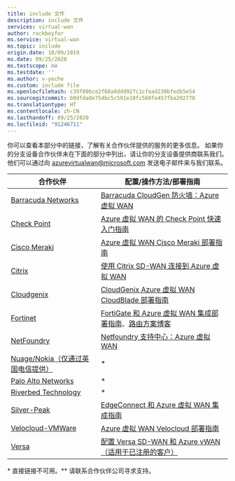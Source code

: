 ```yaml
---
title: include 文件
description: include 文件
services: virtual-wan
author: rockboyfor
ms.service: virtual-wan
ms.topic: include
origin.date: 10/09/2019
ms.date: 09/25/2020
ms.testscope: no
ms.testdate: ''
ms.author: v-yeche
ms.custom: include file
ms.openlocfilehash: c39f80bce2f68a8ddd927c1cfead238bfedb5e54
ms.sourcegitcommit: b9dfda0e754bc5c591e10fc560fe457fba202778
ms.translationtype: HT
ms.contentlocale: zh-CN
ms.lasthandoff: 09/25/2020
ms.locfileid: "91246711"
---
```

你可以查看本部分中的链接，了解有关合作伙伴提供的服务的更多信息。 如果你的分支设备合作伙伴未在下面的部分中列出，请让你的分支设备提供商联系我们。 他们可以通过向 azurevirtualwan@microsoft.com 发送电子邮件来与我们联系。

|合作伙伴|配置/操作方法/部署指南|
|---|---|
|[Barracuda Networks](https://www.barracuda.com/AzurevWAN)| [Barracuda CloudGen 防火墙：Azure 虚拟 WAN](https://campus.barracuda.com/doc/79463435/)|
| [Check Point](https://www.checkpoint.com/solutions/microsoft-azure-virtual-wan/) |[Azure 虚拟 WAN 的 Check Point 快速入门指南](https://sc1.checkpoint.com/documents/IaaS/WebAdminGuides/EN/CP_for_Microsoft_Azure_vWAN/Content/Topics/Introduction.htm?tocpath=Introduction%7C_____0)|
|[Cisco Meraki]( https://documentation.meraki.com/MX/Deployment_Guides/Cisco_Meraki_MX_Branch_to_Azure_Virtual_WAN_Deployment_Guide)|[Azure 虚拟 WAN Cisco Meraki 部署指南](https://documentation.meraki.com/MX/Deployment_Guides/Cisco_Meraki_MX_Branch_to_Azure_Virtual_WAN_Deployment_Guide)|
| [Citrix](https://www.citrix.com/global-partners/microsoft/sd-wan-for-azure-virtual-wan.html)| [使用 Citrix SD-WAN 连接到 Azure 虚拟 WAN](https://docs.citrix.com/citrix-sd-wan-center/11/azure-virtual-wan/configure-azure-virtual-wan.html#how-does-microsoft-azure-virtual-wan-work)|
| [Cloudgenix](https://www.cloudgenix.com/microsoft-azure/) |[CloudGenix Azure 虚拟 WAN CloudBlade 部署指南](https://sd-wan.cloudgenix.com/Q319ConfigurationGuide_Registration.html)|
| [Fortinet](https://www.fortinet.com/azure-vwan) |[FortiGate 和 Azure 虚拟 WAN 集成部署指南](https://www.fortinet.com/content/dam/fortinet/assets/deployment-guides/dg-fortigate-azure-wan-integration.pdf)、[路由方案博客 ](https://www.fortinet.com/blog/business-and-technology/fortinet-secure-sd-wan-enhances-azure-virtual-wan-integrations)|
| [NetFoundry](https://netfoundry.io/solutions/netfoundry-for-microsoft-azure-virtual-wan/)|[Netfoundry 支持中心：Azure 虚拟 WAN](https://support.netfoundry.io/hc/articles/360018137891-Introduction-to-Azure-Virtual-WAN-sites)|
|[Nuage/Nokia（仅通过英国电信提供）](https://www.nuagenetworks.net/our-partners/nuage-networks-virtualized-cloud-interconnect-for-azure/)|* |
|[Palo Alto Networks](https://researchcenter.paloaltonetworks.com/2018/09/azure-vwan-integration/) |* |
|[Riverbed Technology](https://www.riverbed.com/go/steelconnect-azurewan.html)|* |
|[Silver-Peak]( https://www.silver-peak.com/silver-peak-expands-integration-with-microsoft-cloud-services)|[EdgeConnect 和 Azure 虚拟 WAN 集成指南](https://www.silver-peak.com/documentation/edgeconnect-and-azure-vwan-integration-guide)|
|[Velocloud-VMWare]( https://wan.velocloud.com/rs/098-RBR-178/images/sdwan-654-connect-azure-vwan-so-0819.pdf)|[Azure 虚拟 WAN Velocloud 部署指南](https://kb.vmware.com/s/article/79000)|
| [Versa](https://www.versa-networks.com/partners/microsoft-azure-virtual-WAN) | [配置 Versa SD-WAN 和 Azure vWAN（适用于已注册的客户）](https://docs.versa-networks.com/Versa_Director/Versa_Director_Configuration/Integrate_Director_and_Azure_Virtual_WAN) |

\* 直接链接不可用。** 请联系合作伙伴公司寻求支持。

<!-- Update_Description: update meta properties, wording update, update link -->